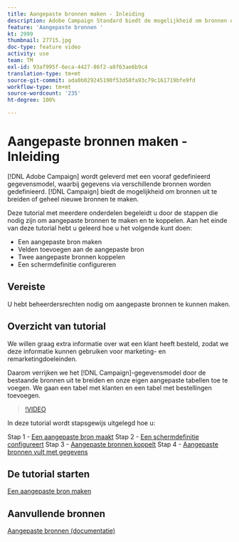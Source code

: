 ```yaml
---
title: Aangepaste bronnen maken - Inleiding
description: Adobe Campaign Standard biedt de mogelijkheid om bronnen uit te breiden of geheel nieuwe bronnen te maken. Deze tutorial met meerdere onderdelen begeleidt u door de stappen die nodig zijn om aangepaste bronnen te maken en te koppelen.
feature: 'Aangepaste bronnen '
kt: 2999
thumbnail: 27715.jpg
doc-type: feature video
activity: use
team: TM
exl-id: 93af995f-6eca-4427-86f2-a8f63ae6b9c4
translation-type: tm+mt
source-git-commit: ada0b029245190f53d58fa93c79c161719bfe9fd
workflow-type: tm+mt
source-wordcount: '235'
ht-degree: 100%

---
```


# Aangepaste bronnen maken - Inleiding

[!DNL Adobe Campaign] wordt geleverd met een vooraf gedefinieerd gegevensmodel, waarbij gegevens via verschillende bronnen worden gedefinieerd. [!DNL Campaign] biedt de mogelijkheid om bronnen uit te breiden of geheel nieuwe bronnen te maken.

Deze tutorial met meerdere onderdelen begeleidt u door de stappen die nodig zijn om aangepaste bronnen te maken en te koppelen. Aan het einde van deze tutorial hebt u geleerd hoe u het volgende kunt doen:

* Een aangepaste bron maken
* Velden toevoegen aan de aangepaste bron
* Twee aangepaste bronnen koppelen
* Een schermdefinitie configureren

## Vereiste

U hebt beheerdersrechten nodig om aangepaste bronnen te kunnen maken.

## Overzicht van tutorial

We willen graag extra informatie over wat een klant heeft besteld, zodat we deze informatie kunnen gebruiken voor marketing- en remarketingdoeleinden.

Daarom verrijken we het [!DNL Campaign]-gegevensmodel door de bestaande bronnen uit te breiden en onze eigen aangepaste tabellen toe te voegen. We gaan een tabel met klanten en een tabel met bestellingen toevoegen.

>[!VIDEO](https://video.tv.adobe.com/v/27715?quality=9)

In deze tutorial wordt stapsgewijs uitgelegd hoe u:

Stap 1 - [Een aangepaste bron maakt](./creating-a-custom-resource.md)
Stap 2 - [Een schermdefinitie configureert](./configuring-a-screen-definition-for-a-custom-resource.md)
Stap 3 - [Aangepaste bronnen koppelt](./linking-custom-resources.md)
Stap 4 - [Aangepaste bronnen vult met gegevens](./populate-custom-resources-with-data.md)

## De tutorial starten

[Een aangepaste bron maken](./creating-a-custom-resource.md)

## Aanvullende bronnen

[Aangepaste bronnen (documentatie)](https://experienceleague.adobe.com/docs/campaign-standard/using/working-with-apis/global-concepts/custom-resources.html?lang=nl)
